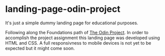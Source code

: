 # landing-page-odin-project
It's just a simple dummy landing page for educational purposes.

Following along the Foundations path of [The Odin Project](https://www.theodinproject.com/paths/foundations/courses/foundations). In order to accomplish the project assignment this landing page was developed using HTML and CSS. A full responsivness to mobile devices is not yet to be expected but it might come soon.



